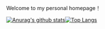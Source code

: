 Welcome to my personal homepage！

[![Anurag's github stats](https://github-readme-stats.vercel.app/api?username=songsshao&show_icons=true)](https://github.com/anuraghazra/github-readme-stats)[![Top Langs](https://github-readme-stats.vercel.app/api/top-langs/?username=songsshao)](https://github.com/SongsShao/songsshao.github.io)

